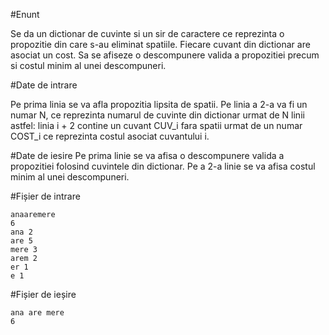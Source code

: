 #Enunt

Se da un dictionar de cuvinte si un sir de caractere ce reprezinta o propozitie din care s-au eliminat spatiile. Fiecare cuvant din dictionar are asociat un cost. Sa se afiseze o descompunere valida a propozitiei precum si costul minim al unei descompuneri.

#Date de intrare

Pe prima linia se va afla propozitia lipsita de spatii. Pe linia a 2-a va fi un numar N, ce reprezinta numarul de cuvinte din dictionar urmat de N linii astfel:  linia i + 2 contine un cuvant CUV_i fara spatii urmat de un numar COST_i ce reprezinta costul asociat cuvantului i.

#Date de iesire
Pe prima linie se va afisa o descompunere valida a propozitiei folosind cuvintele din dictionar.
Pe a 2-a linie se va afisa costul minim al unei descompuneri.


#Fișier de intrare

```
anaaremere
6
ana 2
are 5
mere 3
arem 2
er 1
e 1
```

#Fișier de ieșire

```
ana are mere
6
```